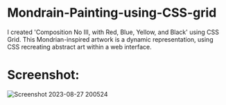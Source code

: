 # Mondrain-Painting-using-CSS-grid
I created 'Composition No III, with Red, Blue, Yellow, and Black' using CSS Grid. This Mondrian-inspired artwork is a dynamic representation, using CSS recreating abstract art within a web interface.

# Screenshot:

![Screenshot 2023-08-27 200524](https://github.com/ahsplore/Mondrain-Painting-using-CSS-grid/assets/142819550/c60b5b1c-533b-4095-a3fa-05e7fe577edc)
